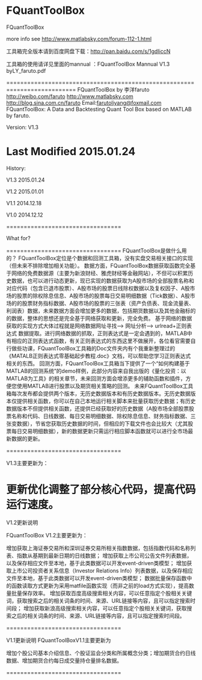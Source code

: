 # FQuantToolBox
FQuantToolBox

more info see http://www.matlabsky.com/forum-112-1.html 

工具箱完全版本请到百度网盘下载：http://pan.baidu.com/s/1gdIiccN 

工具箱的使用请详见里面的mannual ：FQuantToolBox Mannual V1.3 byLY_faruto.pdf 

========================================================================== 
FQuantToolBox by 李洋faruto 
http://weibo.com/faruto 
http://www.matlabsky.com 
http://blog.sina.com.cn/faruto 
Email:farutoliyang@foxmail.com 
FQuantToolBox: A Data and Backtesting Quant Tool Box based on MATLAB by faruto. 

Version: V1.3 

Last Modified 2015.01.24 
================================= 
History: 

V1.3	 2015.01.24 

V1.2	 2015.01.01 

V1.1	 2014.12.18 

V1.0	 2014.12.12 

================================= 

What for? 

================================= 
FQuantToolBox是做什么用的？ 
FQuantToolBox定位是个数据和回测工具箱，没有实盘交易相关接口的实现（但未来不排除增加相关功能）。 
数据方面，FQuantToolBox数据获取函数完全基于网络的免费数据源（主要为新浪财经、雅虎财经等金融网站），不但可以积累历史数据，也可以进行动态更新，现已实现的数据获取为A股市场的全部股票名称和对应代码（包含已退市股票）、A股市场的股票日线除权数据以及复权因子、A股市场的股票的除权除息信息、A股市场的股票每日交易明细数据（Tick数据）、A股市场的的股票财务指标数据、A股市场的股票的三张表（资产负债表、现金流量表、利润表）数据，未来数据方面会增加更多的数据，包括期货数据以及其他金融标的的数据，整体的思想还是完全基于网络获取和更新，完全免费。 
基于网络的数据获取的实现方式大体过程就是网络数据网址寻找——> 网址分析——> urlread+正则表达式 数据提取。进行网络数据的抓取，正则表达式是一定会遇到的，MATLAB中有相应的正则表达式函数，有关正则表达式的东西这里不做展开，各位看官需要自行做些功课，FQuantToolBox工具箱的Doc文件夹内有个我重新整理过的《MATALB正则表达式零基础起步教程.doc》文档，可以帮助您学习正则表达式相关的东西。 
回测方面，FQuantToolBox工具箱当下提供了一个“如何构建基于MATLAB的回测系统”的demo样例，此部分内容来自我出版的《量化投资：以MATLAB为工具》的相关章节，未来回测方面会增添更多的辅助函数和插件，方便您使用MATLAB进行股票以及期货相关策略的回测。 
未来FQuantToolBox工具箱每次发布都会提供两个版本，无历史数据版本和有历史数据版本。无历史数据版本仅提供相关函数，你可以在自己本地运行相关脚本来批量获取历史数据；有历史数据版本不但提供相关函数，还提供已经获取好的历史数据（A股市场全部股票股票名称和代码、日线数据、每日交易明细数据、除权除息信息、财务指标数据、三张变数据），节省您获取历史数据的时间，但相应的下载文件也会比较大（尤其股票每日交易明细数据），新的数据更新只需运行相应脚本函数就可以进行全市场最新数据的更新。 

=================================

V1.3主要更新为：


更新优化调整了部分核心代码，提高代码运行速度。 
=================================	
V1.2更新说明

FQuantToolBox V1.2主要更新为：

增加获取上海证券交易所和深圳证券交易所相关指数数据，包括指数代码和名称列表、指数从基期到最新日期的日线数据； 
增加获取上市公司公告文件列表数据，以及保存相应文件至本地，基于此类数据可以开发event-driven类模型； 
增加获取上市公司投资者关系信息（Investor Relations Info）列表数据，以及保存相应文件至本地，基于此类数据可以开发event-driven类模型； 
数据批量保存函数中的函数读取方式更新为采用matfile函数实现（而非之前的load方式实现），提高数量批量保存效率。 
增加获取百度高级搜索相关内容，可以任意指定个股相关关键词，获取搜索之后的相关词条的时间、来源、URL链接等内容，且可以指定搜索时间段； 
增加获取新浪高级搜索相关内容，可以任意指定个股相关关键词，获取搜索之后的相关词条的时间、来源、URL链接等内容，且可以指定搜索时间段。

=================================

V1.1更新说明 
FQuantToolBoxV1.1主要更新为

增加个股公司基本介绍信息、个股证监会分类和所属概念分类；增加期货合约日线数据、增加期货合约每日成交量持仓量排名数据。

=================================

